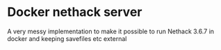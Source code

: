 # Docker nethack server

A very messy implementation to make it possible to run Nethack 3.6.7 in docker and keeping savefiles etc external
